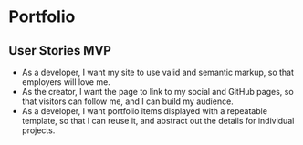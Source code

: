 # Portfolio

## User Stories MVP
- As a developer, I want my site to use valid and semantic markup, so that employers will love me.
- As the creator, I want the page to link to my social and GitHub pages, so that visitors can follow me, and I can build my audience.
- As a developer, I want portfolio items displayed with a repeatable template, so that I can reuse it, and abstract out the details for individual projects.
